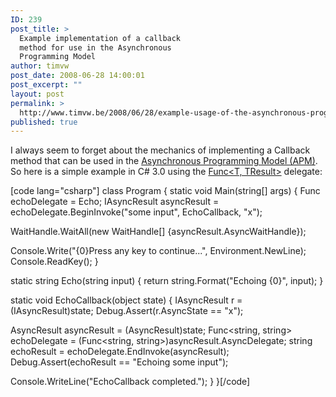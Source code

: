 ```yaml
---
ID: 239
post_title: >
  Example implementation of a callback
  method for use in the Asynchronous
  Programming Model
author: timvw
post_date: 2008-06-28 14:00:01
post_excerpt: ""
layout: post
permalink: >
  http://www.timvw.be/2008/06/28/example-usage-of-the-asynchronous-programming-model/
published: true
---
```

<p>I always seem to forget about the mechanics of implementing a Callback method that can be used in the <a href="http://msdn.microsoft.com/en-us/library/ms228963(VS.80).aspx">Asynchronous Programming Model (APM)</a>. So here is a simple example in C# 3.0 using the <a href="http://msdn.microsoft.com/en-us/library/bb549151.aspx">Func&lt;T, TResult&gt;</a> delegate:</p>
[code lang="csharp"]
class Program
{
 static void Main(string[] args)
 {
  Func<string, string> echoDelegate = Echo;
  IAsyncResult asyncResult = echoDelegate.BeginInvoke("some input", EchoCallback, "x");

  WaitHandle.WaitAll(new WaitHandle[] {asyncResult.AsyncWaitHandle});

  Console.Write("{0}Press any key to continue...", Environment.NewLine);
  Console.ReadKey();
 }

 static string Echo(string input)
 {
  return string.Format("Echoing {0}", input);
 }

 static void EchoCallback(object state)
 {
  IAsyncResult r = (IAsyncResult)state;
  Debug.Assert(r.AsyncState == "x");

  AsyncResult asyncResult = (AsyncResult)state;
  Func<string, string> echoDelegate = (Func<string, string>)asyncResult.AsyncDelegate;
  string echoResult = echoDelegate.EndInvoke(asyncResult);
  Debug.Assert(echoResult == "Echoing some input");

  Console.WriteLine("EchoCallback completed.");
 }
}[/code]